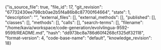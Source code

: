 {"is_source_file": true, "file_id": 17, "git_revision": "67732430ee798cb0ae2b5f4a86b8c87700f64664", "state": 1, "description": "", "external_files": [], "external_methods": [], "published": [], "classes": [], "methods": [], "calls": [], "search-terms": [], "filename": "/home/kavia/workspace/code-generation/evolvlingua-9592-9599/README.md", "hash": "dd973bc8a786d60f4268cf325df32118", "format-version": 4, "code-base-name": "default", "knowledge_revision": 18}
